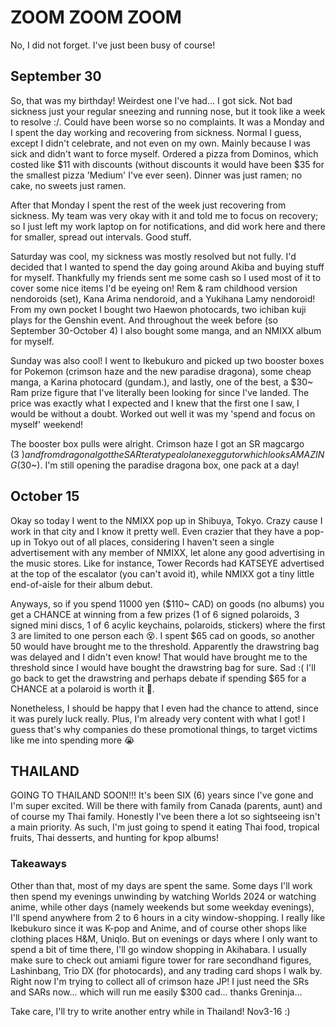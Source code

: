 # ZOOM ZOOM ZOOM
No, I did not forget. I've just been busy of course!

## September 30
So, that was my birthday! Weirdest one I've had... I got sick. Not bad sickness just your regular sneezing and running nose, but it took like a week to resolve :/. Could have been worse so no complaints. It was a Monday and I spent the day working and recovering from sickness. Normal I guess, except I didn't celebrate, and not even on my own. Mainly because I was sick and didn't want to force myself. Ordered a pizza from Dominos, which costed like $11 with discounts (without discounts it would have been $35 for the smallest pizza 'Medium' I've ever seen). Dinner was just ramen; no cake, no sweets just ramen.

After that Monday I spent the rest of the week just recovering from sickness. My team was very okay with it and told me to focus on recovery; so I just left my work laptop on for notifications, and did work here and there for smaller, spread out intervals. Good stuff.

Saturday was cool, my sickness was mostly resolved but not fully. I'd decided that I wanted to spend the day going around Akiba and buying stuff for myself. Thankfully my friends sent me some cash so I used most of it to cover some nice items I'd be eyeing on! Rem & ram childhood version nendoroids (set), Kana Arima nendoroid, and a Yukihana Lamy nendoroid! From my own pocket I bought two Haewon photocards, two ichiban kuji plays for the Genshin event. And throughout the week before (so September 30-October 4) I also bought some manga, and an NMIXX album for myself.

Sunday was also cool! I went to Ikebukuro and picked up two booster boxes for Pokemon (crimson haze and the new paradise dragona), some cheap manga, a Karina photocard (gundam.), and lastly, one of the best, a $30~ Ram prize figure that I've literally been looking for since I've landed. The price was exactly what I expected and I knew that the first one I saw, I would be without a doubt. Worked out well it was my 'spend and focus on myself' weekend!

The booster box pulls were alright. Crimson haze I got an SR magcargo ($3~) and from dragona I got the SAR tera type alolan exeggutor which looks AMAZING ($30~). I'm still opening the paradise dragona box, one pack at a day! 

## October 15
Okay so today I went to the NMIXX pop up in Shibuya, Tokyo. Crazy cause I work in that city and I know it pretty well. Even crazier that they have a pop-up in Tokyo out of all places, considering I haven't seen a single advertisement with any member of NMIXX, let alone any good advertising in the music stores. Like for instance, Tower Records had KATSEYE advertised at the top of the escalator (you can't avoid it), while NMIXX got a tiny little end-of-aisle for their album debut.

Anyways, so if you spend 11000 yen ($110~ CAD) on goods (no albums) you get a CHANCE at winning from a few prizes (1 of 6 signed polaroids, 3 signed mini discs, 1 of 6 acylic keychains, polaroids, stickers) where the first 3 are limited to one person each 😵. I spent $65 cad on goods, so another 50 would have brought me to the threshold. Apparently the drawstring bag was delayed and I didn't even know! That would have brought me to the threshold since I would have bought the drawstring bag for sure. Sad :( I'll go back to get the drawstring and perhaps debate if spending $65 for a CHANCE at a polaroid is worth it 🤔.

Nonetheless, I should be happy that I even had the chance to attend, since it was purely luck really. Plus, I'm already very content with what I got! I guess that's why companies do these promotional things, to target victims like me into spending more 😭

## THAILAND
GOING TO THAILAND SOON!!! It's been SIX (6) years since I've gone and I'm super excited. Will be there with family from Canada (parents, aunt) and of course my Thai family. Honestly I've been there a lot so sightseeing isn't a main priority. As such, I'm just going to spend it eating Thai food, tropical fruits, Thai desserts, and hunting for kpop albums!

### Takeaways
Other than that, most of my days are spent the same. Some days I'll work then spend my evenings unwinding by watching Worlds 2024 or watching anime, while other days (namely weekends but some weekday evenings), I'll spend anywhere from 2 to 6 hours in a city window-shopping. I really like Ikebukuro since it was K-pop and Anime, and of course other shops like clothing places H&M, Uniqlo. But on evenings or days where I only want to spend a bit of time there, I'll go window shopping in Akihabara. I usually make sure to check out amiami figure tower for rare secondhand figures, Lashinbang, Trio DX (for photocards), and any trading card shops I walk by. Right now I'm trying to collect all of crimson haze JP! I just need the SRs and SARs now... which will run me easily $300 cad... thanks Greninja...

Take care, I'll try to write another entry while in Thailand! Nov3-16 :)
